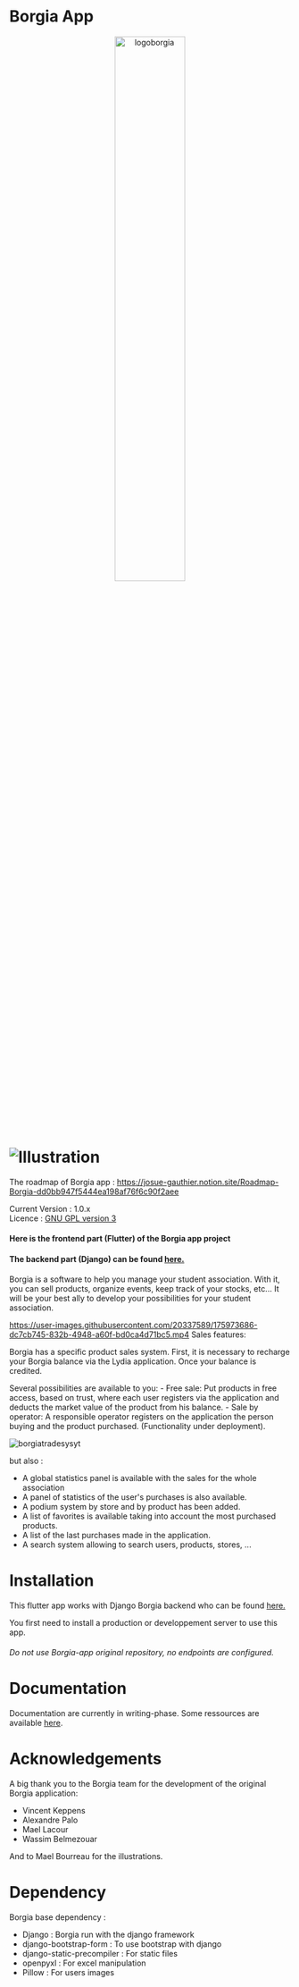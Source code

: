 # Borgia App

<p align="center" width="100%">
    <img src="https://user-images.githubusercontent.com/20337589/175979211-e7f35077-a3cc-4b78-8966-e3cbc05c1a4c.png" alt="logoborgia" width="50%"/>
</p>

# ![Illustration](https://user-images.githubusercontent.com/20337589/175976110-09a1718b-78cb-4316-ac4f-560b2d168a69.png)


The roadmap of Borgia app : https://josue-gauthier.notion.site/Roadmap-Borgia-dd0bb947f5444ea198af76f6c90f2aee

Current Version : 1.0.x   
Licence : [GNU GPL version 3](./license.txt)

#### Here is the frontend part (Flutter) of the Borgia app project 
#### The backend part (Django) can be found [here.](https://github.com/JosueGauthier/borgia-serv)


Borgia is a software to help you manage your student association. 
With it, you can sell products, organize events, keep track of your stocks, etc...
It will be your best ally to develop your possibilities for your student association.

https://user-images.githubusercontent.com/20337589/175973686-dc7cb745-832b-4948-a60f-bd0ca4d71bc5.mp4
Sales features: 

Borgia has a specific product sales system. 
First, it is necessary to recharge your Borgia balance via the Lydia application. Once your balance is credited. 

Several possibilities are available to you: 
    - Free sale: Put products in free access, based on trust, where each user registers via the application and deducts the market value of the product from his balance. 
    - Sale by operator: A responsible operator registers on the application the person buying and the product purchased. (Functionality under deployment). 

![borgiatradesysyt](https://user-images.githubusercontent.com/20337589/175981298-09230652-1a3d-4558-bda6-2598f3321de7.png)


but also : 

- A global statistics panel is available with the sales for the whole association
- A panel of statistics of the user's purchases is also available. 
- A podium system by store and by product has been added.
- A list of favorites is available taking into account the most purchased products.
- A list of the last purchases made in the application. 
- A search system allowing to search users, products, stores, ...


# Installation

This flutter app works with Django Borgia backend who can be found [here.](https://github.com/JosueGauthier/borgia-serv)

You first need to install a production or developpement server to use this app.

###### Do not use Borgia-app original repository, no endpoints are configured.


# Documentation

Documentation are currently in writing-phase. Some ressources are available
[here](https://github.com/borgia-app/Borgia-docs).


# Acknowledgements

A big thank you to the Borgia team for the development of the original Borgia application: 
- Vincent Keppens
- Alexandre Palo
- Mael Lacour
- Wassim Belmezouar

And to Mael Bourreau for the illustrations. 

# Dependency

Borgia base dependency :

-   Django : Borgia run with the django framework
-   django-bootstrap-form : To use bootstrap with django
-   django-static-precompiler : For static files
-   openpyxl : For excel manipulation
-   Pillow : For users images

